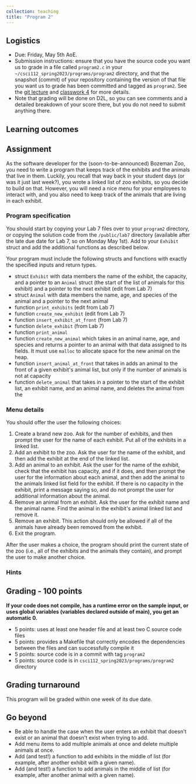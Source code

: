 ```yaml
---
collection: teaching
title: "Program 2"
---
```


## Logistics
* Due: Friday, May 5th AoE.
* Submission instructions: ensure that you have the source code you want us to
	grade in a file called `program2.c` in your `~/csci112_spring2023/programs/program2`
	directory, and that the snapshot (commit) of your repository containing the version of that file you want us to grade has been committed and
	tagged as `program2`. See the [git lecture](https://lgw2.github.io/teaching/csci112-spring-2023/lectures/lecture2) and [classwork 4](https://lgw2.github.io/teaching/csci112-spring-2023/classwork/classwork4) for more
	details.
* Note that grading will be done on D2L, so you can see comments and a
	 detailed breakdown of your score there, but you do not need to submit
	anything there.

## Learning outcomes

## Assignment

As the software developer for the (soon-to-be-announced) Bozeman Zoo, you need
to write a program that keeps track of the exhibits and the animals that live
in them. Luckily, you recall that way back in your student days (or was it just
last week?), you wrote a
linked list of zoo exhibits, so you decide to build on that. However, you will
need a nice menu for your employees to interact with, and you also need to keep
track of the animals that are living in each exhibit.

### Program specification

You should start by copying your Lab 7 files over to your `program2`
directory, or copying the solution code
from the `/public/lab7` directory (available after the late due date for Lab 7, so on Monday May 1st).
Add to your `Exhibit` struct and add the additional functions as described
below.

Your program must include the following structs and functions with exactly the specified
inputs and return types.
* struct `Exhibit` with data members the name of the exhibit, the capacity, and a pointer to an `Animal` struct (the start of the list of animals for this exhibit)
and a pointer to the next exhibit (edit from Lab 7)
* struct `Animal` with data members the name, age, and species of the animal and a pointer to the next
	animal
* function `print_exhibits` (edit from Lab 7)
* function `create_new_exhibit` (edit from Lab 7)
* function `insert_exhibit_at_front` (from Lab 7)
* function `delete_exhibit` (from Lab 7)
* function `print_animal`
* function `create_new_animal` which takes in an animal name, age, and species and returns a
	pointer to an animal with that data assigned to its fields. It must use `malloc` to allocate
	space for the new animal on the heap.
* function `insert_animal_at_front` that takes in adds an animal to the front of a given exhibit's animal list,
but only if the number of animals is not at capacity
* function `delete_animal` that takes in a pointer to the start of the exhibit
    list, an exhibit name, and an animal name, and deletes the animal from the

### Menu details

You should offer the user the following choices:
1. Create a brand new zoo. Ask for the number of exhibits, and then prompt the
   user for the name of each exhibit. Put all of the exhibits in a linked list.
2. Add an exhibit to the zoo. Ask the user for the name of the exhibit, and
   then add the exhibit at the end of the linked list.
3. Add an animal to an exhibit. Ask the user for the name of the exhibit, check
   that the exhibit has capacity, and if it does,
   and then prompt the user for the information about
   each animal, and then add the animal to the animals linked list field for the exhibit.
   If there is no capacity in the exhibit, print a message saying so, and do
   not prompt the user for additional information about the animal.
4. Remove an animal from an exhibit. Ask the user for the exhibit name and the
   animal name. Find the animal in the exhibit's animal linked list and remove
   it.
5. Remove an exhibit. This action should only be allowed if all of the animals
   have already been removed from the exhibit.
6. Exit the program.

After the user makes a choice, the program should print the current state of
the zoo (i.e., all of the exhibits and the animals they contain), and prompt
the user to make another choice.

### Hints

## Grading - 100 points
**If your code does not compile, has a runtime error on the sample input,
or uses global variables (variables declared outside of main), you get an
automatic 0.**
* 5 points: uses at least one header file and at least two C source code files
* 5 points: provides a Makefile that correctly encodes the dependencies between
    the files and can successfully compile it
* 5 points: source code is in a commit with tag `program2`
* 5 points: source code is in `csci112_spring2023/programs/program2` directory

## Grading turnaround
This program will be graded within one week of its due date.

## Go beyond
* Be able to handle the case when the user enters an exhibit that doesn't exist
    or an animal that doesn't exist when trying to add.
* Add menu items to add multiple animals at once and delete multiple animals at
once.
* Add (and test!) a function to add exhibits in the middle of list (for
    example, after another exhibit with a given name).
* Add (and test!) a function to add animals in the middle of list (for
    example, after another animal with a given name).
